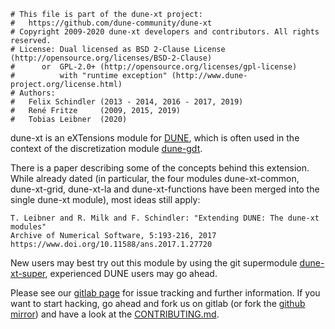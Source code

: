 ```
# This file is part of the dune-xt project:
#   https://github.com/dune-community/dune-xt
# Copyright 2009-2020 dune-xt developers and contributors. All rights reserved.
# License: Dual licensed as BSD 2-Clause License (http://opensource.org/licenses/BSD-2-Clause)
#      or  GPL-2.0+ (http://opensource.org/licenses/gpl-license)
#          with "runtime exception" (http://www.dune-project.org/license.html)
# Authors:
#   Felix Schindler (2013 - 2014, 2016 - 2017, 2019)
#   René Fritze     (2009, 2015, 2019)
#   Tobias Leibner  (2020)
```

dune-xt is an eXTensions module for [DUNE](https://www.dune-project.org),
which is often used in the context of
the discretization module [dune-gdt](https://zivgitlab.uni-muenster.de/ag-ohlberger/dune-community/dune-gdt).

There is a paper describing some of the concepts behind this extension. While
already dated (in particular, the four modules dune-xt-common, dune-xt-grid, dune-xt-la and dune-xt-functions have been merged into the single dune-xt module),
most ideas still apply:

```
T. Leibner and R. Milk and F. Schindler: "Extending DUNE: The dune-xt modules"
Archive of Numerical Software, 5:193-216, 2017
https://www.doi.org/10.11588/ans.2017.1.27720
```

New users may best try out this module by using the git supermodule
[dune-xt-super](https://zivgitlab.uni-muenster.de/ag-ohlberger/dune-community/dune-xt-super), experienced
DUNE users may go ahead.

Please see our [gitlab page](https://zivgitlab.uni-muenster.de/ag-ohlberger/dune-community/dune-xt)
for issue tracking and further information. If you want to start hacking, go
ahead and fork us on gitlab (or fork the [github mirror](https://github.com/dune-community/dune-xt)) and
have a look at the
[CONTRIBUTING.md](https://github.com/dune-community/dune-xt/blob/master/CONTRIBUTING.md).
